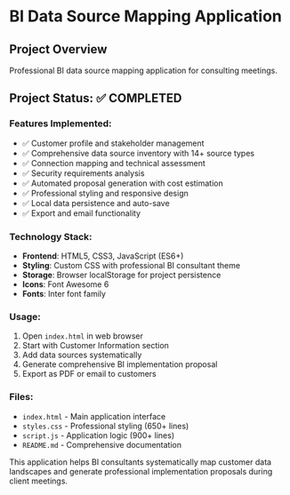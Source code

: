 <!-- BI Data Source Mapping Application - Copilot Instructions -->

# BI Data Source Mapping Application

## Project Overview
Professional BI data source mapping application for consulting meetings.

## Project Status: ✅ COMPLETED

### Features Implemented:
- ✅ Customer profile and stakeholder management
- ✅ Comprehensive data source inventory with 14+ source types
- ✅ Connection mapping and technical assessment
- ✅ Security requirements analysis
- ✅ Automated proposal generation with cost estimation
- ✅ Professional styling and responsive design
- ✅ Local data persistence and auto-save
- ✅ Export and email functionality

### Technology Stack:
- **Frontend**: HTML5, CSS3, JavaScript (ES6+)
- **Styling**: Custom CSS with professional BI consultant theme
- **Storage**: Browser localStorage for project persistence
- **Icons**: Font Awesome 6
- **Fonts**: Inter font family

### Usage:
1. Open `index.html` in web browser
2. Start with Customer Information section
3. Add data sources systematically
4. Generate comprehensive BI implementation proposal
5. Export as PDF or email to customers

### Files:
- `index.html` - Main application interface
- `styles.css` - Professional styling (650+ lines)
- `script.js` - Application logic (900+ lines)
- `README.md` - Comprehensive documentation

This application helps BI consultants systematically map customer data landscapes and generate professional implementation proposals during client meetings.
